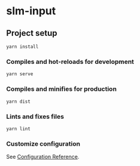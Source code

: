 # slm-input

## Project setup
```
yarn install
```

### Compiles and hot-reloads for development
```
yarn serve
```

### Compiles and minifies for production
```
yarn dist
```

### Lints and fixes files
```
yarn lint
```

### Customize configuration
See [Configuration Reference](https://cli.vuejs.org/config/).
